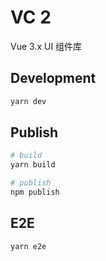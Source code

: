 # VC 2

Vue 3.x UI 组件库

## Development

```sh
yarn dev
```

## Publish

```sh
# build
yarn build

# publish
npm publish
```

## E2E

```sh
yarn e2e
```
